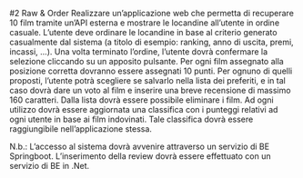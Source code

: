 #2 Raw & Order
Realizzare un’applicazione web che permetta di recuperare 10 film tramite un’API esterna e mostrare le
locandine all’utente in ordine casuale.
L’utente deve ordinare le locandine in base al criterio generato casualmente dal sistema (a titolo di esempio:
ranking, anno di uscita, premi, incassi, …).
Una volta terminato l’ordine, l’utente dovrà confermare la selezione cliccando su un apposito pulsante. Per
ogni film assegnato alla posizione corretta dovranno essere assegnati 10 punti. Per ognuno di quelli
proposti, l’utente potrà scegliere se salvarlo nella lista dei preferiti, e in tal caso dovrà dare un voto al film e
inserire una breve recensione di massimo 160 caratteri. Dalla lista dovrà essere possibile eliminare i film. Ad
ogni utilizzo dovrà essere aggiornata una classifica con i punteggi relativi ad ogni utente in base ai film
indovinati. Tale classifica dovrà essere raggiungibile nell’applicazione stessa.

N.b.:
L’accesso al sistema dovrà avvenire attraverso un servizio di BE Springboot.
L’inserimento della review dovrà essere effettuato con un servizio di BE in .Net.
